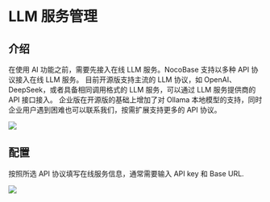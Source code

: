 # LLM 服务管理

<PluginInfo name="ai"></PluginInfo>

## 介绍

在使用 AI 功能之前，需要先接入在线 LLM 服务。NocoBase 支持以多种 API 协议接入在线 LLM 服务。
目前开源版支持主流的 LLM 协议，如 OpenAI、DeepSeek，或者具备相同调用格式的 LLM 服务，可以通过 LLM 服务提供商的 API 接口接入。
企业版在开源版的基础上增加了对 Ollama 本地模型的支持，同时企业用户遇到困难也可以联系我们，按需扩展支持更多的 API 协议。

![](https://static-docs.nocobase.com/202503021832046.png)

## 配置

按照所选 API 协议填写在线服务信息，通常需要输入 API key 和 Base URL.

![](https://static-docs.nocobase.com/202503032320237.png)

